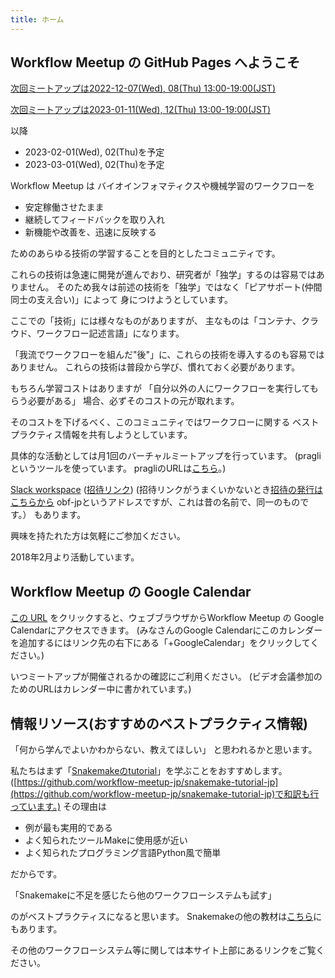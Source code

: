 ```yaml
---
title: ホーム
---
```


## Workflow Meetup の GitHub Pages へようこそ

[次回ミートアップは2022-12-07(Wed), 08(Thu) 13:00-19:00(JST)](https://github.com/workflow-meetup-jp/workflow-meetup/wiki/20221207-08)

[次回ミートアップは2023-01-11(Wed), 12(Thu) 13:00-19:00(JST)](https://github.com/workflow-meetup-jp/workflow-meetup/wiki/20230111-12)

以降
- 2023-02-01(Wed), 02(Thu)を予定
- 2023-03-01(Wed), 02(Thu)を予定

Workflow Meetup は 
バイオインフォマティクスや機械学習のワークフローを

- 安定稼働させたまま
- 継続してフィードバックを取り入れ
- 新機能や改善を、迅速に反映する

ためのあらゆる技術の学習することを目的としたコミュニティです。

これらの技術は急速に開発が進んでおり、研究者が「独学」するのは容易ではありません。
そのため我々は前述の技術を「独学」ではなく「ピアサポート(仲間同士の支え合い)」によって
身につけようとしています。

ここでの「技術」には様々なものがありますが、
主なものは「コンテナ、クラウド、ワークフロー記述言語」になります。

「我流でワークフローを組んだ"後"」に、これらの技術を導入するのも容易ではありません。
これらの技術は普段から学び、慣れておく必要があります。

もちろん学習コストはありますが
「自分以外の人にワークフローを実行してもらう必要がある」
場合、必ずそのコストの元が取れます。

そのコストを下げるべく、このコミュニティではワークフローに関する
ベストプラクティス情報を共有しようとしています。

具体的な活動としては月1回のバーチャルミートアップを行っています。
(pragliというツールを使っています。 pragliのURLは[こちら](https://pragli.com/team/workflow-meetup/meeting/-MB7GdLaBKRQULGN-B0h)。)

[Slack workspace](https://workflow-meetup-jp.slack.com/)
([招待リンク](https://join.slack.com/t/workflow-meetup-jp/shared_invite/zt-jzydjvsm-oDfLHKcTgpSK9SGUWdaWIg))
(招待リンクがうまくいかないとき[招待の発行はこちらから](https://obf-jp-slackin.herokuapp.com/) obf-jpというアドレスですが、これは昔の名前で、同一のものです。）
もあります。

興味を持たれた方は気軽にご参加ください。

2018年2月より活動しています。

## Workflow Meetup の Google Calendar

[この URL](https://calendar.google.com/calendar/embed?src=8n4altth1rb2fi2ig28ngkvnog%40group.calendar.google.com&ctz=Asia%2FTokyo
) をクリックすると、ウェブブラウザからWorkflow Meetup の Google Calendarにアクセスできます。
(みなさんのGoogle Calendarにこのカレンダーを追加するにはリンク先の右下にある「+GoogleCalendar」をクリックしてください。)

いつミートアップが開催されるかの確認にご利用ください。
(ビデオ会議参加のためのURLはカレンダー中に書かれています。)

## 情報リソース(おすすめのベストプラクティス情報)

「何から学んでよいかわからない、教えてほしい」
と思われるかと思います。

私たちはまず「[Snakemakeのtutorial](https://snakemake.readthedocs.io/en/stable/tutorial/tutorial.html)」を学ぶことをおすすめします。
([https://github.com/workflow-meetup-jp/snakemake-tutorial-jp](https://github.com/workflow-meetup-jp/snakemake-tutorial-jp)で和訳も行っています。)
その理由は

- 例が最も実用的である
- よく知られたツールMakeに使用感が近い
- よく知られたプログラミング言語Python風で簡単

だからです。

「Snakemakeに不足を感じたら他のワークフローシステムも試す」

のがベストプラクティスになると思います。
Snakemakeの他の教材は[こちら](https://workflow-meetup-jp.github.io/snakemake.html)にもあります。

その他のワークフローシステム等に関しては本サイト上部にあるリンクをご覧ください。
